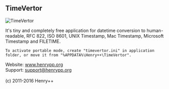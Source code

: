 ## TimeVertor

![TimeVertor](http://www.henrypp.org/images/timevertor.png?cachefix)

It's tiny and completely free application for datetime conversion to human-readable, RFC 822, ISO 8601, UNIX Timestamp, Mac Timestamp, Microsoft Timestamp and FILETIME.

```
To activate portable mode, create "timevertor.ini" in application folder, or move it from "%APPDATA%\Henry++\TimeVertor".
```

Website: www.henrypp.org<br />
Support: support@henrypp.org<br />
<br />
(c) 2011-2016 Henry++
